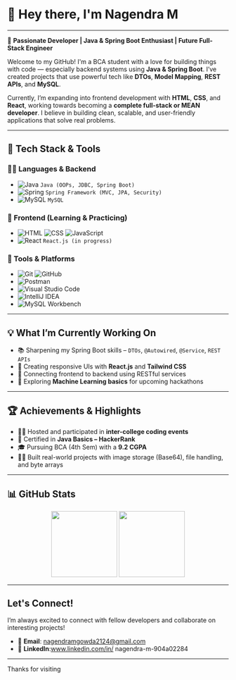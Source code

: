 # 👋 Hey there, I'm Nagendra M
---
🌟 **Passionate Developer | Java & Spring Boot Enthusiast | Future Full-Stack Engineer**

Welcome to my GitHub! I'm a BCA student with a love for building things with code — especially backend systems using **Java & Spring Boot**. I’ve created projects that use powerful tech like **DTOs**, **Model Mapping**, **REST APIs**, and **MySQL**.  

Currently, I’m expanding into frontend development with **HTML**, **CSS**, and **React**, working towards becoming a **complete full-stack or MEAN developer**. I believe in building clean, scalable, and user-friendly applications that solve real problems.

---

## 🚀 Tech Stack & Tools

### 👨‍💻 Languages & Backend  
- ![Java](https://img.shields.io/badge/Java-ED8B00?style=flat&logo=java&logoColor=white) `Java (OOPs, JDBC, Spring Boot)`  
- ![Spring](https://img.shields.io/badge/Spring-6DB33F?style=flat&logo=spring&logoColor=white) `Spring Framework (MVC, JPA, Security)`  
- ![MySQL](https://img.shields.io/badge/MySQL-4479A1?style=flat&logo=mysql&logoColor=white) `MySQL`

### 🎨 Frontend (Learning & Practicing)  
- ![HTML](https://img.shields.io/badge/HTML5-E34F26?style=flat&logo=html5&logoColor=white) ![CSS](https://img.shields.io/badge/CSS3-1572B6?style=flat&logo=css3&logoColor=white) ![JavaScript](https://img.shields.io/badge/JavaScript-F7DF1E?style=flat&logo=javascript&logoColor=black)  
- ![React](https://img.shields.io/badge/React-20232A?style=flat&logo=react&logoColor=61DAFB) `React.js (in progress)`

### 🧰 Tools & Platforms  
- ![Git](https://img.shields.io/badge/Git-F05032?style=flat&logo=git&logoColor=white) ![GitHub](https://img.shields.io/badge/GitHub-181717?style=flat&logo=github&logoColor=white)  
- ![Postman](https://img.shields.io/badge/Postman-FF6C37?style=flat&logo=postman&logoColor=white)  
- ![Visual Studio Code](https://img.shields.io/badge/VS_Code-007ACC?style=flat&logo=visualstudiocode&logoColor=white)  
- ![IntelliJ IDEA](https://img.shields.io/badge/IntelliJIDEA-000000.svg?style=flat&logo=intellij-idea&logoColor=white)  
- ![MySQL Workbench](https://img.shields.io/badge/MySQL_Workbench-00758F?style=flat&logo=mysql&logoColor=white)

---

## 💡 What I’m Currently Working On
- 📚 Sharpening my Spring Boot skills – `DTOs`, `@Autowired`, `@Service`, `REST APIs`
- 🎨 Creating responsive UIs with **React.js** and **Tailwind CSS**
- 🔄 Connecting frontend to backend using RESTful services
- 🧠 Exploring **Machine Learning basics** for upcoming hackathons

---

## 🏆 Achievements & Highlights
- 🧑‍🏫 Hosted and participated in **inter-college coding events**
- 🏅 Certified in **Java Basics – HackerRank**
- 🎓 Pursuing BCA (4th Sem) with a **9.2 CGPA**
- 👨‍💻 Built real-world projects with image storage (Base64), file handling, and byte arrays

---

## 📊 GitHub Stats

<p align="center">
  <img src="https://github-readme-stats.vercel.app/api?username=NagendraM18&show_icons=true&theme=react" height="150" />
  <img src="https://github-readme-streak-stats.herokuapp.com/?user=NagendraM18&theme=react" height="150" />
</p>

---

##  Let's Connect!

I’m always excited to connect with fellow developers and collaborate on interesting projects!

- 📧 **Email**: nagendramgowda2124@gmail.com  
- 💼 **LinkedIn**:www.linkedin.com/in/
nagendra-m-904a02284


---


Thanks for visiting
